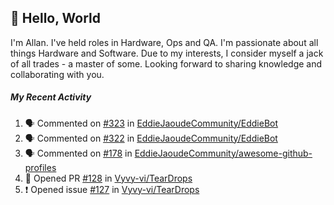 ## :wave: Hello, World

I'm Allan. I've held roles in Hardware, Ops and QA. I'm passionate about all things Hardware and Software. Due to my interests, I consider myself a jack of all trades - a master of some. Looking forward to sharing knowledge and collaborating with you.

##### My Recent Activity
<!--START_SECTION:activity-->
1. 🗣 Commented on [#323](https://github.com/EddieJaoudeCommunity/EddieBot/issues/323) in [EddieJaoudeCommunity/EddieBot](https://github.com/EddieJaoudeCommunity/EddieBot)
2. 🗣 Commented on [#322](https://github.com/EddieJaoudeCommunity/EddieBot/issues/322) in [EddieJaoudeCommunity/EddieBot](https://github.com/EddieJaoudeCommunity/EddieBot)
3. 🗣 Commented on [#178](https://github.com/EddieJaoudeCommunity/awesome-github-profiles/issues/178) in [EddieJaoudeCommunity/awesome-github-profiles](https://github.com/EddieJaoudeCommunity/awesome-github-profiles)
4. 💪 Opened PR [#128](https://github.com/Vyvy-vi/TearDrops/pull/128) in [Vyvy-vi/TearDrops](https://github.com/Vyvy-vi/TearDrops)
5. ❗️ Opened issue [#127](https://github.com/Vyvy-vi/TearDrops/issues/127) in [Vyvy-vi/TearDrops](https://github.com/Vyvy-vi/TearDrops)
<!--END_SECTION:activity-->

<!--
**AllanRegush/AllanRegush** is a ✨ _special_ ✨ repository because its `README.md` (this file) appears on your GitHub profile.

Here are some ideas to get you started:

- 🔭 I’m currently working on ...
- 🌱 I’m currently learning ...
- 👯 I’m looking to collaborate on ...
- 🤔 I’m looking for help with ...
- 💬 Ask me about ...
- 📫 How to reach me: ...
- 😄 Pronouns: ...
- ⚡ Fun fact: ...
-->
